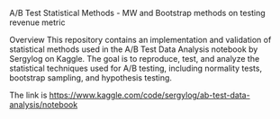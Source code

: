 A/B Test Statistical Methods - MW and Bootstrap methods on testing revenue metric

Overview
This repository contains an implementation and validation of statistical methods used in the A/B Test Data Analysis notebook by Sergylog on Kaggle. The goal is to reproduce, test, and analyze the statistical techniques used for A/B testing, including normality tests, bootstrap sampling, and hypothesis testing.

The link is https://www.kaggle.com/code/sergylog/ab-test-data-analysis/notebook
